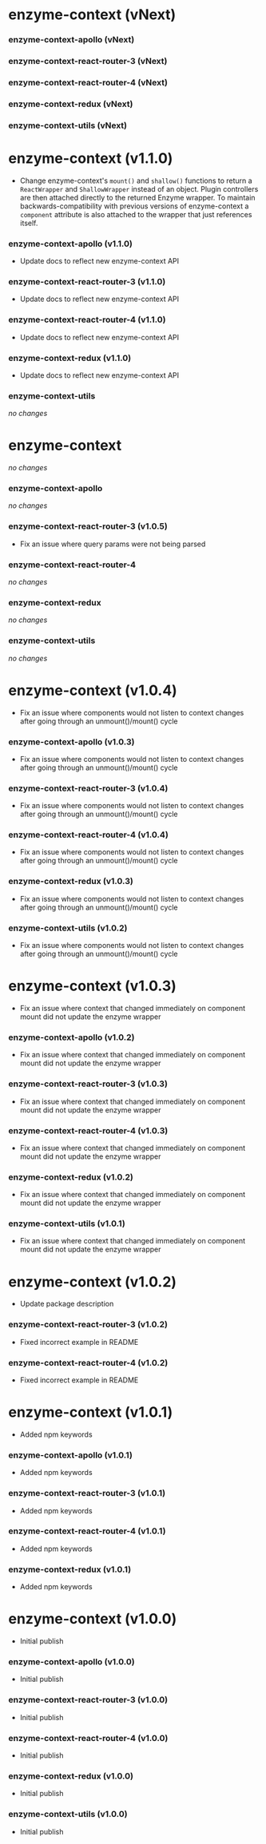 # enzyme-context (vNext)

### enzyme-context-apollo (vNext)

### enzyme-context-react-router-3 (vNext)

### enzyme-context-react-router-4 (vNext)

### enzyme-context-redux (vNext)

### enzyme-context-utils (vNext)

# enzyme-context (v1.1.0)

- Change enzyme-context's `mount()` and `shallow()` functions to return a `ReactWrapper` and `ShallowWrapper` instead of an object. Plugin controllers are then attached directly to the returned Enzyme wrapper. To maintain backwards-compatibility with previous versions of enzyme-context a `component` attribute is also attached to the wrapper that just references itself.

### enzyme-context-apollo (v1.1.0)

- Update docs to reflect new enzyme-context API

### enzyme-context-react-router-3 (v1.1.0)

- Update docs to reflect new enzyme-context API

### enzyme-context-react-router-4 (v1.1.0)

- Update docs to reflect new enzyme-context API

### enzyme-context-redux (v1.1.0)

- Update docs to reflect new enzyme-context API

### enzyme-context-utils

_no changes_

# enzyme-context

_no changes_

### enzyme-context-apollo

_no changes_

### enzyme-context-react-router-3 (v1.0.5)

- Fix an issue where query params were not being parsed

### enzyme-context-react-router-4

_no changes_

### enzyme-context-redux

_no changes_

### enzyme-context-utils

_no changes_

# enzyme-context (v1.0.4)

- Fix an issue where components would not listen to context changes after going through an unmount()/mount() cycle

### enzyme-context-apollo (v1.0.3)

- Fix an issue where components would not listen to context changes after going through an unmount()/mount() cycle

### enzyme-context-react-router-3 (v1.0.4)

- Fix an issue where components would not listen to context changes after going through an unmount()/mount() cycle

### enzyme-context-react-router-4 (v1.0.4)

- Fix an issue where components would not listen to context changes after going through an unmount()/mount() cycle

### enzyme-context-redux (v1.0.3)

- Fix an issue where components would not listen to context changes after going through an unmount()/mount() cycle

### enzyme-context-utils (v1.0.2)

- Fix an issue where components would not listen to context changes after going through an unmount()/mount() cycle

# enzyme-context (v1.0.3)

- Fix an issue where context that changed immediately on component mount did not update the enzyme wrapper

### enzyme-context-apollo (v1.0.2)

- Fix an issue where context that changed immediately on component mount did not update the enzyme wrapper

### enzyme-context-react-router-3 (v1.0.3)

- Fix an issue where context that changed immediately on component mount did not update the enzyme wrapper

### enzyme-context-react-router-4 (v1.0.3)

- Fix an issue where context that changed immediately on component mount did not update the enzyme wrapper

### enzyme-context-redux (v1.0.2)

- Fix an issue where context that changed immediately on component mount did not update the enzyme wrapper

### enzyme-context-utils (v1.0.1)

- Fix an issue where context that changed immediately on component mount did not update the enzyme wrapper

# enzyme-context (v1.0.2)

- Update package description

### enzyme-context-react-router-3 (v1.0.2)

- Fixed incorrect example in README

### enzyme-context-react-router-4 (v1.0.2)

- Fixed incorrect example in README

# enzyme-context (v1.0.1)

- Added npm keywords

### enzyme-context-apollo (v1.0.1)

- Added npm keywords

### enzyme-context-react-router-3 (v1.0.1)

- Added npm keywords

### enzyme-context-react-router-4 (v1.0.1)

- Added npm keywords

### enzyme-context-redux (v1.0.1)

- Added npm keywords

# enzyme-context (v1.0.0)

- Initial publish

### enzyme-context-apollo (v1.0.0)

- Initial publish

### enzyme-context-react-router-3 (v1.0.0)

- Initial publish

### enzyme-context-react-router-4 (v1.0.0)

- Initial publish

### enzyme-context-redux (v1.0.0)

- Initial publish

### enzyme-context-utils (v1.0.0)

- Initial publish
